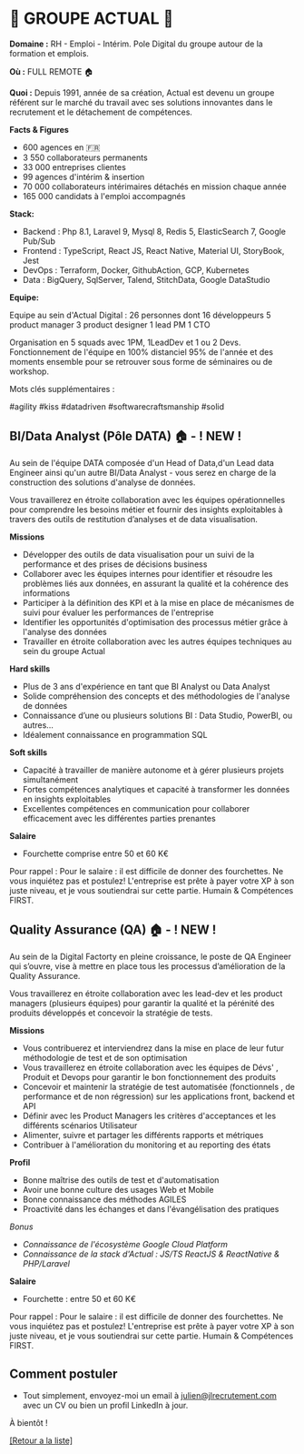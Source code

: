 # 👐 GROUPE ACTUAL 👐

**Domaine :** RH - Emploi - Intérim. Pole Digital du groupe autour de la formation et emplois.

**Où :** FULL REMOTE 🏠

**Quoi :** Depuis 1991, année de sa création, Actual est devenu un groupe référent sur le marché du travail avec ses solutions innovantes dans le recrutement et le détachement de compétences.

**Facts & Figures**

* 600 agences en 🇫🇷
* 3 550 collaborateurs permanents
* 33 000 entreprises clientes
* 99 agences d'intérim & insertion
* 70 000 collaborateurs intérimaires détachés en mission chaque année
* 165 000 candidats à l'emploi accompagnés 

**Stack:**

* Backend : Php 8.1, Laravel 9, Mysql 8, Redis 5, ElasticSearch 7, Google Pub/Sub 
* Frontend : TypeScript, React JS, React Native, Material UI, StoryBook, Jest  
* DevOps : Terraform, Docker, GithubAction, GCP, Kubernetes  
* Data : BigQuery, SqlServer, Talend, StitchData, Google DataStudio 

**Equipe:**

Equipe au sein d'Actual Digital : 
26 personnes dont
16 développeurs
5 product manager
3 product designer
1 lead PM
1 CTO

Organisation en 5 squads avec 1PM, 1LeadDev et 1 ou 2 Devs.
Fonctionnement de l'équipe en 100% distanciel 95% de l'année et des moments ensemble pour se retrouver sous forme de séminaires ou de workshop.

Mots clés supplémentaires :

#agility
#kiss
#datadriven
#softwarecraftsmanship
#solid


## BI/Data Analyst (Pôle DATA)  🏠 - ! NEW ! 

Au sein de l'équipe DATA composée d'un Head of Data,d'un Lead data Engineer ainsi qu'un autre BI/Data Analyst - vous serez en charge de la construction des solutions d'analyse de données. 

Vous travaillerez en étroite collaboration avec les équipes opérationnelles pour comprendre les besoins métier et fournir des insights exploitables à travers des outils de restitution d’analyses et de data visualisation.

**Missions** 

* Développer des outils de data visualisation pour un suivi de la performance et des prises de décisions business
* Collaborer avec les équipes internes pour identifier et résoudre les problèmes liés aux données, en assurant la qualité et la cohérence des informations
* Participer à la définition des KPI et à la mise en place de mécanismes de suivi pour évaluer les performances de l'entreprise
* Identifier les opportunités d'optimisation des processus métier grâce à l'analyse des données
* Travailler en étroite collaboration avec les autres équipes techniques au sein du groupe Actual

**Hard skills**

* Plus de 3 ans d'expérience en tant que BI Analyst ou Data Analyst
* Solide compréhension des concepts et des méthodologies de l'analyse de données
* Connaissance d’une ou plusieurs solutions BI : Data Studio, PowerBI, ou autres...
* Idéalement connaissance en programmation SQL

**Soft skills**

* Capacité à travailler de manière autonome et à gérer plusieurs projets simultanément
* Fortes compétences analytiques et capacité à transformer les données en insights exploitables
* Excellentes compétences en communication pour collaborer efficacement avec les différentes parties prenantes

**Salaire**

* Fourchette comprise entre 50 et 60 K€ 

Pour rappel : Pour le salaire : il est difficile de donner des fourchettes. Ne vous inquiétez pas et postulez! L'entreprise est prête à payer votre XP à son juste niveau, et je vous soutiendrai sur cette partie. Humain & Compétences FIRST.


## Quality Assurance (QA) 🏠 - ! NEW ! 

Au sein de la Digital Factorty en pleine croissance, le poste de QA Engineer qui s’ouvre, vise à mettre en place tous les processus d’amélioration de la Quality Assurance.

Vous travaillerez en étroite collaboration avec les lead-dev et les product managers (plusieurs équipes) pour garantir la qualité et la pérénité des produits développés et concevoir la stratégie de tests. 

**Missions**

* Vous contribuerez et interviendrez dans la mise en place de leur futur méthodologie de test et de son optimisation
* Vous travaillerez en étroite collaboration avec les équipes de Dévs' , Produit et Devops pour garantir le bon fonctionnement des produits
* Concevoir et maintenir la stratégie de test automatisée (fonctionnels , de performance et de non régression) sur les applications front, backend et API
* Définir avec les Product Managers les critères d'acceptances et les différents scénarios Utilisateur
* Alimenter, suivre et partager les différents rapports et métriques
* Contribuer à l'amélioration du monitoring et au reporting des états

**Profil**
* Bonne maîtrise des outils de test et d'automatisation 
* Avoir une bonne culture des usages Web et Mobile 
* Bonne connaissance des méthodes AGILES
* Proactivité dans les échanges et dans l'évangélisation des pratiques 

*Bonus*
* *Connaissance de l'écosystème Google Cloud Platform*
* *Connaissance de la stack d'Actual : JS/TS ReactJS & ReactNative & PHP/Laravel*

**Salaire**

* Fourchette : entre 50 et 60 K€ 

Pour rappel : Pour le salaire : il est difficile de donner des fourchettes. Ne vous inquiétez pas et postulez! L'entreprise est prête à payer votre XP à son juste niveau, et je vous soutiendrai sur cette partie. Humain & Compétences FIRST.

## Comment postuler 
* Tout simplement, envoyez-moi un email à julien@jlrecrutement.com avec un CV ou bien un profil LinkedIn à jour. 

À bientôt !

<a href="https://github.com/jlondiche/job-board-php/blob/master/README.md">[Retour a la liste]</a>